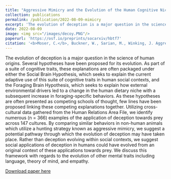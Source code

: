 ```yaml
---
title: "Aggressive Mimicry and the Evolution of the Human Cognitive Niche"
collection: publications
permalink: /publication/2022-08-09-mimicry
excerpt: 'The evolution of deception is a major question in the science of human origins. Several hypotheses have been proposed for its evolution. As part of a suite of cognitive traits, these explanations are often packaged under either the Social Brain Hypothesis, which seeks to explain the current adaptive use of this suite of cognitive traits in human social contexts, and the Foraging Brain Hypothesis, which seeks to explain how external environmental drivers led to a change in the human dietary niche with a subsequent increase in foraging-specific behaviors. As these hypotheses are often presented as competing schools of thought, few lines have been proposed linking these competing explanations together. Utilizing cross-cultural data gathered from the Human Relations Area File, we identify numerous (n = 366) examples of the application of deception towards prey across 147 cultures. By comparing similar behaviors in non-human animals which utilize a hunting strategy known as aggressive mimicry, we suggest a potential pathway through which the evolution of deception may have taken place. Rather than deception evolving within social contexts, we suggest social applications of deception in humans could have evolved from an original context of these applications towards prey. We discuss this framework with regards to the evolution of other mental traits including language, theory of mind, and empathy.'
date: 2022-08-09
image: <img src="/images/decoy.PNG"/>
paperurl: 'https://osf.io/preprints/socarxiv/hbtf7'
citation: '<b>Moser, C.</b>, Buckner, W., Sarian, M., Winking, J. Aggressive Mimicry and the Evolution of the Human Cognitive Niche. <i>Submitted.</i>'
---
```

The evolution of deception is a major question in the science of human origins. Several hypotheses have been proposed for its evolution. As part of a suite of cognitive traits, these explanations are often packaged under either the Social Brain Hypothesis, which seeks to explain the current adaptive use of this suite of cognitive traits in human social contexts, and the Foraging Brain Hypothesis, which seeks to explain how external environmental drivers led to a change in the human dietary niche with a subsequent increase in foraging-specific behaviors. As these hypotheses are often presented as competing schools of thought, few lines have been proposed linking these competing explanations together. Utilizing cross-cultural data gathered from the Human Relations Area File, we identify numerous (n = 366) examples of the application of deception towards prey across 147 cultures. By comparing similar behaviors in non-human animals which utilize a hunting strategy known as aggressive mimicry, we suggest a potential pathway through which the evolution of deception may have taken place. Rather than deception evolving within social contexts, we suggest social applications of deception in humans could have evolved from an original context of these applications towards prey. We discuss this framework with regards to the evolution of other mental traits including language, theory of mind, and empathy.

[Download paper here](http://culturologies.co/files/mimicry.pdf)